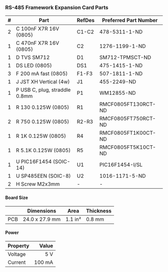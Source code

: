 ### RS-485 Framework Expansion Card Parts

|  # | Part                                      | RefDes  | Preferred Part Number      |
|---:|-------------------------------------------|---------|----------------------------|
|  2 | C 100nF X7R 16V (0805)                    | C1-C2   | 478-5311-1-ND              |
|  1 | C 470nF X7R 16V (0805)                    | C2      | 1276-1199-1-ND             |
|  1 | D TVS SM712                               | D1      | SM712-TPMSCT-ND            |
|  1 | DS LED (0805)                             | DS1     | 475-1415-1-ND              |
|  3 | F 200 mA fast (0805)                      | F1-F3   | 507-1811-1-ND              |
|  1 | J JST XH Vertical (4w)                    | J1      | 455-2249-ND                |
|  1 | P USB C, plug, straddle 0.8mm             | P1      | WM12855-ND                 |
|  1 | R 130 0.125W (0805)                       | R1      | RMCF0805FT130RCT-ND        |
|  2 | R 750 0.125W (0805)                       | R2-R3   | RMCF0805FT750RCT-ND        |
|  1 | R 1K 0.125W (0805)                        | R4      | RMCF0805FT1K00CT-ND        |
|  1 | R 5.1K 0.125W (0805)                      | R5      | RMCF0805FT5K10CT-ND        |
|  1 | U PIC16F1454 (SOIC-14)                    | U1      | PIC16F1454-I/SL            |
|  1 | U SP485EEN (SOIC-8)                       | U2      | 1016-1171-5-ND             |
|  2 | H Screw M2x3mm                            | -       | -                          |


#### Board Size

|       |      Dimensions | Area    | Thickness |
|-------|-----------------|---------|-----------|
| PCB   |  24.0 x 27.9 mm | 1.1 in² |    0.8 mm |


#### Power

| Property | Value  |
|----------|-------:|
| Voltage  |    5 V |
| Current  | 100 mA |
